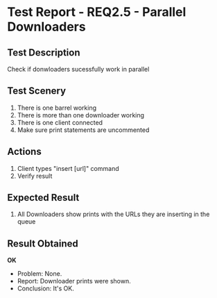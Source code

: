 # Test Report - REQ2.5 - Parallel Downloaders

## Test Description
Check if donwloaders sucessfully work in parallel

## Test Scenery

1. There is one barrel working
2. There is more than one downloader working
3. There is one client connected 
4. Make sure print statements are uncommented

## Actions

1. Client types "insert [url]" command
2. Verify result

## Expected Result
1. All Downloaders show prints with the URLs they are inserting in the queue


## Result Obtained
**OK**

- Problem: None.
- Report: Downloader prints were shown.
- Conclusion: It's OK.
